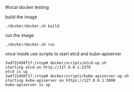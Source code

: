#local docker testing

build the image
```
./docker/docker.sh build
```

run the image
```
./docker/docker.sh run
```

once inside use scripts to start etcd and kube-apiserver
```
3ad722450f17:/vtop# docker/scripts/etcd-up.sh
starting etcd on http://127.0.0.1:2379
etcd is up
3ad722450f17:/vtop# docker/scripts/kube-apiserver-up.sh
starting kube-apiserver on https://127.0.0.1:5000
kube-apiserver is up
```
